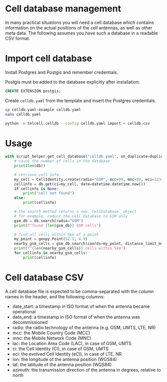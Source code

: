 Cell database management
========================

In many practical situations you will need a cell database which contains
information on the actual positions of the cell antennas, as well as other
meta data. The following assumes you have such a database in a readable CSV
format.


# Import cell database

Install Postgres and Postgis and remember credentials.

Postgis must be added to the database explicitly after installation:

```sql
CREATE EXTENSION postgis;
```

Create `celldb.yaml` from the template and insert the Postgres credentials.

```sh
cp celldb.yaml-example celldb.yaml
nano celldb.yaml
```

```sh
python -m telcell.celldb --config celldb.yaml import < celldb.csv
```


# Usage

```py
with script_helper.get_cell_database("celldb.yaml", on_duplicate=duplicate_policy.take_first) as db:
    # count the number of cells in the database
    print(len(db))

    # retrieve cell info
    my_cell = CellIdentity.create(radio="GSM", mcc=99, mnc=99, eci=123456)
    cellinfo = db.get(ci=my_cell, date=datetime.datetime.now())
    if cellinfo is None:
        print("cell not found")
    else:
        print(cellinfo)

    # the search method returns a new `CellDatabase` object
    # for example, reduce the cell database to GSM only
    gsm_db = db.search(radio="GSM")
    print(f"found {len(gsm_db)} GSM cells")

    # find all cells within 5km of a point
    my_point = geopy.Point(52.1, 4.9)
    nearby_gsm_cells = gsm_db.search(coords=my_point, distance_limit_m=5000)
    print(f"{len(nearby_gsm_cells)} cells within 5km")
    for cellinfo in nearby_gsm_cells:
        print(cellinfo)
```


# Cell database CSV

A cell database file is expected to be comma-separated with the column names
in the header, and the following columns:

* date_start: a timestamp in ISO format of when the antenna became operational
* date_end: a timestamp in ISO format of when the antenna was decommissioned
* radio: the radio technology of the antenna (e.g. GSM, UMTS, LTE, NR)
* mcc: the Mobile Country Code (MCC)
* mnc: the Mobile Network Code (MNC)
* lac: the Location Area Code (LAC), in case of GSM, UMTS
* ci: the Cell Identity (CI), in case of GSM, UMTS
* eci: the evolved Cell Identity (eCI), in case of LTE, NR
* lon: the longitude of the antenna position (WGS84)
* lat: the latitude of the antenna position (WGS84)
* azimuth: the transmission direction of the antenna in degrees, relative to north
